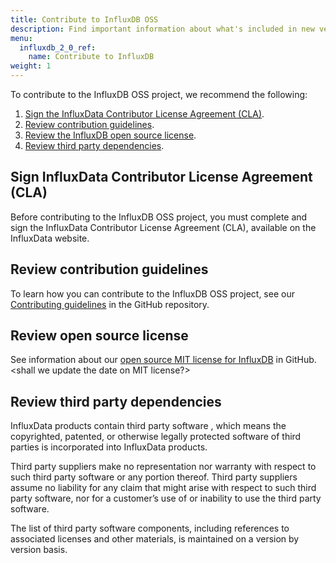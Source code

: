 ```yaml
---
title: Contribute to InfluxDB OSS
description: Find important information about what's included in new versions of InfluxData products.
menu:
  influxdb_2_0_ref:
    name: Contribute to InfluxDB
weight: 1
---
```


To contribute to the InfluxDB OSS project, we recommend the following:

1. [Sign the InfluxData Contributor License Agreement (CLA)](#sign-influxdata-contributor-license-agreement-cla).
2. [Review contribution guidelines](#review-contribution-guidelines).
3. [Review the InfluxDB open source license](#review-open-source-license).
4. [Review third party dependencies](#review-third-party-dependencies).

## Sign InfluxData Contributor License Agreement (CLA)

Before contributing to the InfluxDB OSS project, you must complete and sign the InfluxData Contributor License Agreement (CLA)<insert latest link>, available on the InfluxData website.

## Review contribution guidelines

To learn how you can contribute to the InfluxDB OSS project, see our [Contributing guidelines](https://github.com/influxdata/influxdb/blob/master/CONTRIBUTING.md) in the GitHub repository.

## Review open source license

See information about our [open source MIT license for InfluxDB](https://github.com/influxdata/influxdb/blob/master/LICENSE) in GitHub. <shall we update the date on MIT license?>

## Review third party dependencies

InfluxData products contain third party software <need new link for third party dependencies>, which means the copyrighted, patented, or otherwise legally protected software of third parties is incorporated into InfluxData products.

Third party suppliers make no representation nor warranty with respect to such third party software or any portion thereof. Third party suppliers assume no liability for any claim that might arise with respect to such third party software, nor for a customer’s use of or inability to use the third party software.

The list of third party software components, including references to associated licenses and other materials, is maintained on a version by version basis.
